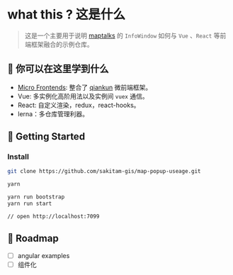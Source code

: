 # what this ? 这是什么

> 这是一个主要用于说明 [maptalks](https://maptalks.org) 的 `InfoWindow` 如何与 `Vue` 、`React` 等前端框架融合的示例仓库。

## 🌟 你可以在这里学到什么

* [Micro Frontends](https://micro-frontends.org/): 整合了 [qiankun](https://github.com/umijs/qiankun) 微前端框架。
* Vue: 多实例化高阶用法以及实例间 `vuex` 通信。
* React: 自定义渲染，redux，react-hooks。
* lerna：多仓库管理利器。

## 🔨 Getting Started

### Install

```bash
git clone https://github.com/sakitam-gis/map-popup-useage.git

yarn

yarn run bootstrap
yarn run start

// open http://localhost:7099
```

## 🎯 Roadmap

- [ ] angular examples
- [ ] 组件化
